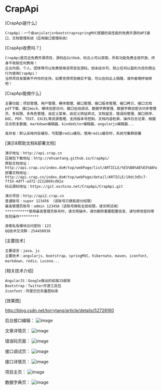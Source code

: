 # CrapApi
   
[CrapApi是什么]
```
CrapApi：一个由anjularjs+bootstrap+springMVC搭建的高性能的免费开源的API接口、文档管理系统（应用接口管理系统）
```
[CrapApi收费吗？]
```
CrapApi是完全免费开源项目，源码在GitHub、码云上可以获取，所有功能免费全部开放，终身不收取任何费用！
企业内部、个人、团体等可以免费使用该项目及源码。但未经许可，禁止任何以盈利为目的商业行为使用CrapApi！
当然项目发展离不开你的支持，如果觉得项目确实不错，可以在码云上捐赠，请作者喝杯咖啡吧！

```
[CrapApi能做什么]
```
主要功能：项目管理、用户管理、模块管理、接口管理、接口版本管理、接口拷贝、接口文档pdf下载、接口mock、模块加密访问、接口在线调试、数据字典管理、数据字典加密访问多管理员、多权限、多角色管理、自定义菜单、自定义网站样式、文档留言、错误码管理、接口排序、DOC、PDF、TEXT、EXCEL等资源管理、支持版本号控制、文档内容检索、操作日志记录、根据日志恢复数据、markdown编辑器、kindeditor编辑器、angularjs编辑器...

高并发：默认采用内存缓存，可配置redis缓存。使用redis缓存时，系统可集群部署
```

[演示&帮助文档&部署文档]
```
演示地址：http://api.crap.cn
压缩包下载地址：http://ehsantang.github.io/CrapApi/
帮助文档地址：http://api.crap.cn/index.do#/top/webPage/list/ARTICLE/%E5%B8%AE%E5%8A%A9%E6%96%87%E6%A1%A3
部署文档地址：http://api.crap.cn/index.do#/top/webPage/detail/ARTICLE/19dc3d5c7-ff3d-4dff-ad72-2212869cd92a
码云源码地址：https://git.oschina.net/CrapApi/CrapApi.git

演示项目：http://api2.crap.cn
普通账号：super 123456 （该账号只拥有部分权限）
最高管理员账号：admin 123456（该账号拥有全部权限，请文明试用）
***********使用最高管理员账号时，请文明操作，请勿删除重要配置信息、请勿修改密码等危险操作*********

游客私有模块访问密码：123
QQ技术交流群：254450938
```

[主要技术]
```
主要语言：java、js
主要技术：angularjs、bootstrap、springMVC、hibernate、maven、iconfont、markdown、redis、Lucene...
```

[相关技术介绍]
```
AngularJS：Google推出的前端JS框架
Bootstrap：Twitter开源工具包
Iconfont：阿里巴巴矢量图标库
```
[效果图]

http://blog.csdn.net/torrytang/article/details/52728160

后台接口编辑：
 ![image](http://img.blog.csdn.net/20161003151354326?watermark/2/text/aHR0cDovL2Jsb2cuY3Nkbi5uZXQv/font/5a6L5L2T/fontsize/400/fill/I0JBQkFCMA==/dissolve/70/gravity/Center)
 
 文章详情页：
  ![image](http://img.blog.csdn.net/20161003151414000?watermark/2/text/aHR0cDovL2Jsb2cuY3Nkbi5uZXQv/font/5a6L5L2T/fontsize/400/fill/I0JBQkFCMA==/dissolve/70/gravity/Center)
 
错误码页面：
  ![image](http://img.blog.csdn.net/20161003151459516?watermark/2/text/aHR0cDovL2Jsb2cuY3Nkbi5uZXQv/font/5a6L5L2T/fontsize/400/fill/I0JBQkFCMA==/dissolve/70/gravity/Center)
  
接口调试页：
  ![image](http://img.blog.csdn.net/20161003151554111?watermark/2/text/aHR0cDovL2Jsb2cuY3Nkbi5uZXQv/font/5a6L5L2T/fontsize/400/fill/I0JBQkFCMA==/dissolve/70/gravity/Center)
  
接口详情页：
  ![image](http://img.blog.csdn.net/20161003151608392?watermark/2/text/aHR0cDovL2Jsb2cuY3Nkbi5uZXQv/font/5a6L5L2T/fontsize/400/fill/I0JBQkFCMA==/dissolve/70/gravity/Center)
  
项目主页：
  ![image](http://img.blog.csdn.net/20161003151639705?watermark/2/text/aHR0cDovL2Jsb2cuY3Nkbi5uZXQv/font/5a6L5L2T/fontsize/400/fill/I0JBQkFCMA==/dissolve/70/gravity/Center)

数据字典页：
  ![image](http://img.blog.csdn.net/20161003151652471?watermark/2/text/aHR0cDovL2Jsb2cuY3Nkbi5uZXQv/font/5a6L5L2T/fontsize/400/fill/I0JBQkFCMA==/dissolve/70/gravity/Center)
